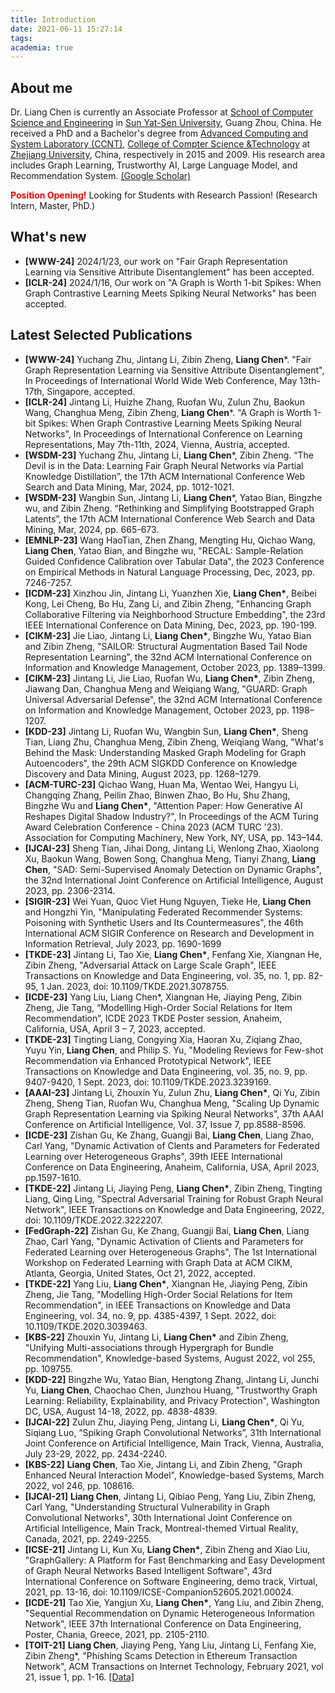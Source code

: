 ```yaml
---
title: Introduction
date: 2021-06-11 15:27:14
tags:
academia: true
---
```


## About me

Dr. Liang Chen is currently an Associate Professor at [School of Computer Science and Engineering](http://sdcs.sysu.edu.cn/) in [Sun Yat-Sen University](http://www.sysu.edu.cn/cn/index.htm), Guang Zhou, China. He received a PhD and a Bachelor's degree from [Advanced Computing and System Laboratory (CCNT)](http://ccnt.zju.edu.cn/), [College of Compter Science &Technology](http://www.cs.zju.edu.cn) at [Zhejiang University](https://www.zju.edu.cn/english/), China, respectively in 2015 and 2009. His research area includes Graph Learning, Trustworthy AI, Large Language Model, and Recommendation System. [(Google Scholar)](https://scholar.google.com/citations?user=pGZtPjcAAAAJ&hl=en)

**<font color=red>Position Opening!</font>** Looking for Students with Research Passion! (Research Intern, Master, PhD.)


## What's new

* **[WWW-24]** 2024/1/23, our work on "Fair Graph Representation Learning via Sensitive Attribute Disentanglement" has been accepted.
* **[ICLR-24]** 2024/1/16, Our work on "A Graph is Worth 1-bit Spikes: When Graph Contrastive Learning Meets Spiking Neural Networks" has been accepted.
<!-- * **[WSDM-23]** 2023/10/20, Our two works on "The Devil is in the Data: Learning Fair Graph Neural Networks via Partial Knowledge Distillation" and "Rethinking and Simplifying Bootstrapped Graph Latents" have been accepted.
* **[EMNLP-23]** 2023/10/07, Our work on Sample-Relation Guided Confidence Calibration over Tabular Data has been accepted.
* **[ICDM-23]** 2023/09/03, Our work on Enhancing Graph Collaborative Filtering via Neighborhood Structure Embedding has been accepted.
* **[CollaborateCom-23]** 2023/09/03, Our two works on "Improving Code Representation Learning via Multi-view Contrastive Graph Pooling for Abstract Syntax Tree" and "Structural Adversarial Attack for Code Representation Models" have been accepted.
* **[CIKM-23]** 2023/08/06, Our two works on "Structural Augmentation Based Tail Node Representation Learning" and "Graph Universal Adversarial Defense" have been accepted.
* **[KDD-23]** 2023/05/17, Our work on Understanding Masked Graph Modeling for Graph Autoencoders has been accepted.
* **[IJCAI-LLM-23]** 2023/04/20, Our work on How Generative AI Reshapes Digital Shadow Industry has been accepted.
* **[IJCAI-23]** 2023/04/20, Our collaboration with Ant Group on Semi-Supervised Anomaly Detection has been accepted.
* **[SIGIR-23]** 2023/04/06, Our collaboration with UQ on Federated Recommender Systems has been accepted.
* **[ICDE-23]** 2023/02/17, Our work on Modelling High-Order Social Relations for Item Recommendation has been accepted.
* **[TKDE-23]** 2023/01/15, Our work on Modeling Reviews for Few-shot Recommendation and Adversarial Attack on Large Scale Graph have been accepted.
* **[AAAI-23]** 2022/11/19, Our work on the use of Spiking Neural Networks to Scale Up Dynamic Graph Representation Learning has been accepted.
* **[ICDE-23]** 2022/11/19, Our work on Federated Learning over Heterogeneous Graphs has been accepted. -->
<!-- * **[TKDE-22]** 2022/11/04, Our work on Spectral Adversarial Training for Robust Graph Neural Network has been accepted. -->


## Latest Selected Publications

* **[WWW-24]** Yuchang Zhu, Jintang Li, Zibin Zheng, **Liang Chen***. "Fair Graph Representation Learning via Sensitive Attribute Disentanglement", In Proceedings of International World Wide Web Conference, May 13th-17th, Singapore, accepted.
* **[ICLR-24]** Jintang Li, Huizhe Zhang, Ruofan Wu, Zulun Zhu, Baokun Wang, Changhua Meng, Zibin Zheng, **Liang Chen***. "A Graph is Worth 1-bit Spikes: When Graph Contrastive Learning Meets Spiking Neural Networks", In Proceedings of International Conference on Learning Representations, May 7th-11th, 2024, Vienna, Austria, accepted.
* **[WSDM-23]** Yuchang Zhu, Jintang Li, **Liang Chen***, Zibin Zheng. “The Devil is in the Data: Learning Fair Graph Neural Networks via Partial Knowledge Distillation”, the 17th ACM International Conference Web Search and Data Mining, Mar, 2024, pp. 1012-1021.
* **[WSDM-23]** Wangbin Sun, Jintang Li, **Liang Chen***, Yatao Bian, Bingzhe wu, and Zibin Zheng. “Rethinking and Simplifying Bootstrapped Graph Latents”, the 17th ACM International Conference Web Search and Data Mining, Mar, 2024, pp. 665-673.
* **[EMNLP-23]** Wang HaoTian, Zhen Zhang, Mengting Hu, Qichao Wang, **Liang Chen**, Yatao Bian, and Bingzhe wu, "RECAL: Sample-Relation Guided Confidence Calibration over Tabular Data", the 2023 Conference on Empirical Methods in Natural Language Processing, Dec, 2023, pp. 7246-7257.
* **[ICDM-23]** Xinzhou Jin, Jintang Li, Yuanzhen Xie, **Liang Chen\***, Beibei Kong, Lei Cheng, Bo Hu, Zang Li, and Zibin Zheng, "Enhancing Graph Collaborative Filtering via Neighborhood Structure Embedding", the 23rd IEEE International Conference on Data Mining, Dec, 2023, pp. 190-199.
* **[CIKM-23]** Jie Liao, Jintang Li, **Liang Chen\***, Bingzhe Wu, Yatao Bian and Zibin Zheng, "SAILOR: Structural Augmentation Based Tail Node Representation Learning", the 32nd ACM International Conference on Information and Knowledge Management, October 2023, pp. 1389–1399.
* **[CIKM-23]** Jintang Li, Jie Liao, Ruofan Wu, **Liang Chen\***, Zibin Zheng, Jiawang Dan, Changhua Meng and Weiqiang Wang, "GUARD: Graph Universal Adversarial Defense", the 32nd ACM International Conference on Information and Knowledge Management, October 2023, pp. 1198–1207.
* **[KDD-23]** Jintang Li, Ruofan Wu, Wangbin Sun, **Liang Chen\***, Sheng Tian, Liang Zhu, Changhua Meng, Zibin Zheng, Weiqiang Wang, "What's Behind the Mask: Understanding Masked Graph Modeling for Graph Autoencoders", the 29th ACM SIGKDD Conference on Knowledge Discovery and Data Mining, August 2023, pp. 1268–1279.
* **[ACM-TURC-23]** Qichao Wang, Huan Ma, Wentao Wei, Hangyu Li, Changqing Zhang, Peilin Zhao, Binwen Zhao, Bo Hu, Shu Zhang, Bingzhe Wu and  **Liang Chen\***, "Attention Paper: How Generative AI Reshapes Digital Shadow Industry?", In Proceedings of the ACM Turing Award Celebration Conference - China 2023 (ACM TURC '23). Association for Computing Machinery, New York, NY, USA, pp. 143–144.
* **[IJCAI-23]** Sheng Tian, Jihai Dong, Jintang Li, Wenlong Zhao, Xiaolong Xu, Baokun Wang, Bowen Song, Changhua Meng, Tianyi Zhang, **Liang Chen**, "SAD: Semi-Supervised Anomaly Detection on Dynamic Graphs", the 32nd International Joint Conference on Artificial Intelligence, August 2023, pp. 2306-2314.
* **[SIGIR-23]** Wei Yuan, Quoc Viet Hung Nguyen, Tieke He, **Liang Chen** and Hongzhi Yin, "Manipulating Federated Recommender Systems: Poisoning with Synthetic Users and Its Countermeasures", the 46th International ACM SIGIR Conference on Research and Development in Information Retrieval, July 2023, pp. 1690-1699
* **[TKDE-23]** Jintang Li, Tao Xie, **Liang Chen\***, Fenfang Xie, Xiangnan He, Zibin Zheng, "Adversarial Attack on Large Scale Graph", IEEE Transactions on Knowledge and Data Engineering, vol. 35, no. 1, pp. 82-95, 1 Jan. 2023, doi: 10.1109/TKDE.2021.3078755.
* **[ICDE-23]** Yang Liu, Liang Chen*, Xiangnan He, Jiaying Peng, Zibin Zheng, Jie Tang, “Modelling High-Order Social Relations for Item Recommendation”, ICDE 2023 TKDE Poster session, Anaheim, California, USA, April 3 – 7, 2023, accepted.
* **[TKDE-23]** Tingting Liang, Congying Xia, Haoran Xu, Ziqiang Zhao, Yuyu Yin, **Liang Chen**, and Philip S. Yu, "Modeling Reviews for Few-shot Recommendation via Enhanced Prototypical Network", IEEE Transactions on Knowledge and Data Engineering, vol. 35, no. 9, pp. 9407-9420, 1 Sept. 2023, doi: 10.1109/TKDE.2023.3239169.
* **[AAAI-23]** Jintang Li, Zhouxin Yu, Zulun Zhu, **Liang Chen\***, Qi Yu, Zibin Zheng, Sheng Tian, Ruofan Wu, Changhua Meng, "Scaling Up Dynamic Graph Representation Learning via Spiking Neural Networks", 37th AAAI Conference on Artificial Intelligence,  Vol. 37, Issue 7, pp.8588-8596.
* **[ICDE-23]** Zishan Gu, Ke Zhang, Guangji Bai, **Liang Chen**, Liang Zhao, Carl Yang, "Dynamic Activation of Clents and Parameters for Federated Learning over Heterogeneous Graphs", 39th IEEE International Conference on Data Engineering, Anaheim, California, USA, April 2023, pp.1597-1610.
* **[TKDE-22]** Jintang Li, Jiaying Peng, **Liang Chen\***, Zibin Zheng, Tingting Liang, Qing Ling, "Spectral Adversarial Training for Robust Graph Neural Network", IEEE Transactions on Knowledge and Data Engineering, 2022, doi: 10.1109/TKDE.2022.3222207.
* **[FedGraph-22]** Zishan Gu, Ke Zhang, Guangji Bai, **Liang Chen**, Liang Zhao, Carl Yang, "Dynamic Activation of Clients and Parameters for Federated Learning over Heterogeneous Graphs", The 1st International Workshop on Federated Learning with Graph Data at ACM CIKM, Atlanta, Georgia, United States, Oct 21, 2022, accepted.
* **[TKDE-22]** Yang Liu, **Liang Chen\***, Xiangnan He, Jiaying Peng, Zibin Zheng, Jie Tang, "Modelling High-Order Social Relations for Item Recommendation", in IEEE Transactions on Knowledge and Data Engineering, vol. 34, no. 9, pp. 4385-4397, 1 Sept. 2022, doi: 10.1109/TKDE.2020.3039463.
* **[KBS-22]** Zhouxin Yu, Jintang Li, **Liang Chen\*** and Zibin Zheng, "Unifying Multi-associations through Hypergraph for Bundle Recommendation", Knowledge-based Systems, August 2022, vol 255, pp. 109755.
* **[KDD-22]** Bingzhe Wu, Yatao Bian, Hengtong Zhang, Jintang Li, Junchi Yu, **Liang Chen**, Chaochao Chen, Junzhou Huang, "Trustworthy Graph Learning: Reliability, Explainability, and Privacy Protection", Washington DC, USA, August 14-18, 2022, pp. 4838-4839.
* **[IJCAI-22]** Zulun Zhu, Jiaying Peng, Jintang Li, **Liang Chen\***, Qi Yu, Siqiang Luo, “Spiking Graph Convolutional Networks”, 31th International Joint Conference on Artificial Intelligence, Main Track, Vienna, Australia, July 23-29, 2022, pp. 2434-2240.
* **[KBS-22]** **Liang Chen**, Tao Xie, Jintang Li, and Zibin Zheng, "Graph Enhanced Neural Interaction Model", Knowledge-based Systems, March 2022, vol 246, pp. 108616.
* **[IJCAI-21]** **Liang Chen**, Jintang Li, Qibiao Peng, Yang Liu, Zibin Zheng, Carl Yang, "Understanding Structural Vulnerability in Graph Convolutional Networks", 30th International Joint Conference on Artificial Intelligence, Main Track, Montreal-themed Virtual Reality, Canada, 2021, pp. 2249-2255.
* **[ICSE-21]** Jintang Li, Kun Xu, **Liang Chen\***, Zibin Zheng and Xiao Liu, "GraphGallery: A Platform for Fast Benchmarking and Easy Development of Graph Neural Networks Based Intelligent Software", 43rd International Conference on Software Engineering, demo track, Virtual, 2021, pp. 13-16, doi: 10.1109/ICSE-Companion52605.2021.00024.
* **[ICDE-21]** Tao Xie, Yangjun Xu, **Liang Chen\***, Yang Liu, and Zibin Zheng, "Sequential Recommendation on Dynamic Heterogeneous Information Network", IEEE 37th International Conference on Data Engineering, Poster, Chania, Greece, 2021, pp. 2105-2110.
* **[TOIT-21]** **Liang Chen**, Jiaying Peng, Yang Liu, Jintang Li, Fenfang Xie, Zibin Zheng\*, "Phishing Scams Detection in Ethereum Transaction Network", ACM Transactions on Internet Technology, February 2021, vol 21, issue 1, pp. 1-16. [[Data]](https://www.kaggle.com/xblock/ethereum-phishing-transaction-network)
<!-- * **[TKDE-20]** Yang Liu, **Liang Chen\***, Xiangnan He, Jiaying Peng, Zibin Zheng, Jie Tang, "Modelling High-Order Social Relations for Item Recommendation", IEEE Transactions on Knowledge and Data Engineering, doi: 10.1109/TKDE.2020.3039463.
* **[SIGIR-20]** Yang Liu, Xianzhuo Xia, **Liang Chen\***, Xiangnan He, Carl Yang, Zibin Zheng, "Certifiable Robustness to Discrete Adversarial Perturbations for Factorization Machines", *43rd International ACM SIGIR Conference on Research and Development in Information Retrieval, Research Paper*, Xi'an, China, July 25-30, 2020, pp.419-428.
* **[ECAI-20]** Yang Liu, Jiaying Peng, **Liang Chen\***, Zibin Zheng, "Abstract Interpretation based Robustness Certification for Graph Convolutional Networks", *24th European Conference on Artificial Intelligence*, Full Paper, Santiago, Spain, June 8-12, 2020, pp.1309-1315.[[PDF]](/attaches/ECAI_1.pdf)
* **[ECAI-20]** Yangjun Xu, **Liang Chen\***, Fenfang Xie, Weibo Hu, Jieming Zhu, Chuan Chen, Zibin Zheng, "Directional Adversarial Training for Recommender Systems", 24th European Conference on Artificial Intelligence, Full Paper, Santiago, Spain, June 8-12, 2020, pp.553-560. [[PDF]](/attaches/ECAI_2.pdf)
* **[IJCAI-19]** **Liang Chen**, Yang Liu, Xiangnan He, Lianli Gao, and Zibin Zheng, "Matching User with Item Set: Collaborative Bundle Recommendation with Attention Network", *IEEE International Joint Conference on Artificial Intelligence*, Macao, China, 2019, pp.2095-2101. [[Code]](https://github.com/yliuSYSU/DAM) -->